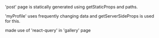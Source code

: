 'post' page is statically generated using getStaticProps and paths.

'myProfile' uses frequently changing data and getServerSideProps is used for this.

made use of 'react-query' in 'gallery' page